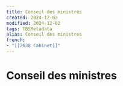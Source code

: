 ```yaml
---
title: Conseil des ministres
created: 2024-12-02
modified: 2024-12-02
tags: TBSMetadata
alias: Conseil des ministres
french:
- "[[2638 Cabinet]]"
---
```

# Conseil des ministres
